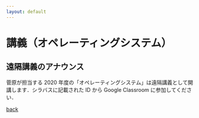 ```yaml
---
layout: default
---
```


# 講義（オペレーティングシステム）

## 遠隔講義のアナウンス
菅原が担当する 2020 年度の「オペレーティングシステム」は遠隔講義として開講します．シラバスに記載された ID から Google Classroom に参加してください．


[back](./)
